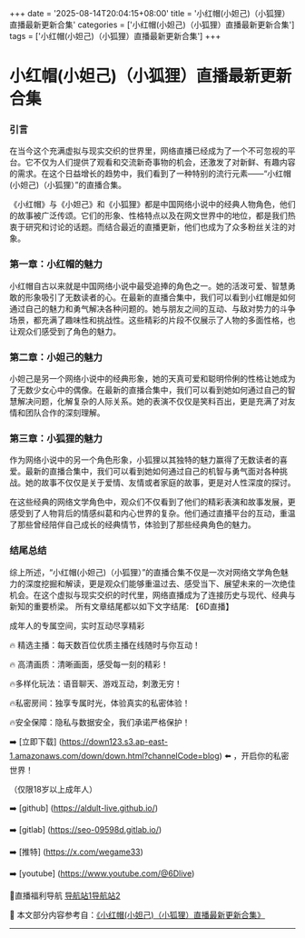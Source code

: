 +++
date = '2025-08-14T20:04:15+08:00'
title = '小红帽(小妲己)（小狐狸）直播最新更新合集'
categories = ['小红帽(小妲己)（小狐狸）直播最新更新合集']
tags = ['小红帽(小妲己)（小狐狸）直播最新更新合集']
+++

# 小红帽(小妲己)（小狐狸）直播最新更新合集

### 引言

在当今这个充满虚拟与现实交织的世界里，网络直播已经成为了一个不可忽视的平台。它不仅为人们提供了观看和交流新奇事物的机会，还激发了对新鲜、有趣内容的需求。在这个日益增长的趋势中，我们看到了一种特别的流行元素——“小红帽(小妲己)（小狐狸）”的直播合集。

《小红帽》与《小妲己》和《小狐狸》都是中国网络小说中的经典人物角色，他们的故事被广泛传颂。它们的形象、性格特点以及在网文世界中的地位，都是我们热衷于研究和讨论的话题。而结合最近的直播更新，他们也成为了众多粉丝关注的对象。

### 第一章：小红帽的魅力

小红帽自古以来就是中国网络小说中最受追捧的角色之一。她的活泼可爱、智慧勇敢的形象吸引了无数读者的心。在最新的直播合集中，我们可以看到小红帽是如何通过自己的魅力和勇气解决各种问题的。她与朋友之间的互动、与敌对势力的斗争场景，都充满了趣味性和挑战性。这些精彩的片段不仅展示了人物的多面性格，也让观众们感受到了角色的魅力。

### 第二章：小妲己的魅力

小妲己是另一个网络小说中的经典形象，她的天真可爱和聪明伶俐的性格让她成为了无数少女心中的偶像。在最新的直播合集中，我们可以看到她如何通过自己的智慧解决问题，化解复杂的人际关系。她的表演不仅仅是笑料百出，更是充满了对友情和团队合作的深刻理解。

### 第三章：小狐狸的魅力

作为网络小说中的另一个角色形象，小狐狸以其独特的魅力赢得了无数读者的喜爱。最新的直播合集中，我们可以看到她如何通过自己的机智与勇气面对各种挑战。她的故事不仅仅是关于爱情、友情或者家庭的故事，更是对人性深度的探讨。

在这些经典的网络文学角色中，观众们不仅看到了他们的精彩表演和故事发展，更感受到了人物背后的情感纠葛和内心世界的复杂。他们通过直播平台的互动，重温了那些曾经陪伴自己成长的经典情节，体验到了那些经典角色的魅力。

### 结尾总结

综上所述，“小红帽(小妲己)（小狐狸）”的直播合集不仅是一次对网络文学角色魅力的深度挖掘和解读，更是观众们能够重温过去、感受当下、展望未来的一次绝佳机会。在这个虚拟与现实交织的时代里，网络直播成为了连接历史与现代、经典与新知的重要桥梁。
所有文章结尾都以如下文字结尾:
【6D直播】

 成年人的专属空间，实时互动尽享精彩

🔥 精选主播：每天数百位优质主播在线随时与你互动！

🔥 高清画质：清晰画面，感受每一刻的精彩！

🔥多样化玩法：语音聊天、游戏互动，刺激无穷！

🔥私密房间：独享专属时光，体验真实的私密体验！

🔥安全保障：隐私与数据安全，我们承诺严格保护！

➡️ [立即下载] (https://down123.s3.ap-east-1.amazonaws.com/down/down.html?channelCode=blog) ⬅️ ，开启你的私密世界！

 （仅限18岁以上成年人）

➡️ [github] (https://aldult-live.github.io/)

➡️ [gitlab] (https://seo-09598d.gitlab.io/)

➡️ [推特] (https://x.com/wegame33)

➡️ [youtube] (https://www.youtube.com/@6Dlive)

🔞直播福利导航   [导航站1](https://webstack-86085a.gitlab.io/)[导航站2](https://onlygit123-2.github.io/)

📘 本文部分内容参考自：[《小红帽(小妲己)（小狐狸）直播最新更新合集》](https://webstack-hugo-19.pages.dev/)

---
